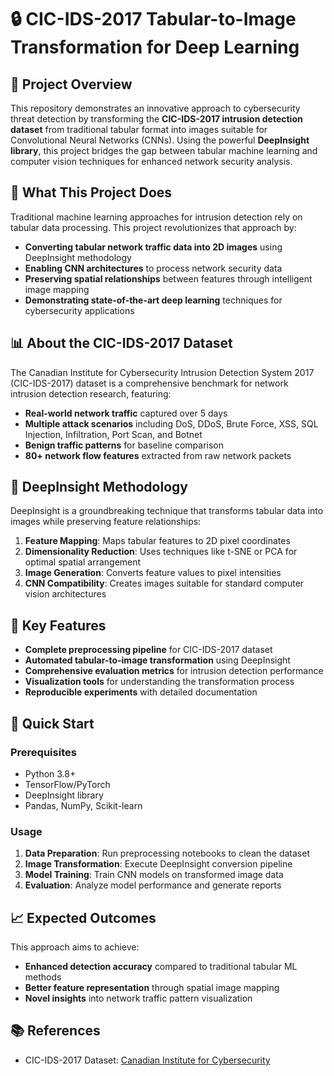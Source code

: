 # 🔒 CIC-IDS-2017 Tabular-to-Image Transformation for Deep Learning

## 🎯 Project Overview
This repository demonstrates an innovative approach to cybersecurity threat detection by transforming the **CIC-IDS-2017 intrusion detection dataset** from traditional tabular format into images suitable for Convolutional Neural Networks (CNNs). Using the powerful **DeepInsight library**, this project bridges the gap between tabular machine learning and computer vision techniques for enhanced network security analysis.

## 🚀 What This Project Does
Traditional machine learning approaches for intrusion detection rely on tabular data processing. This project revolutionizes that approach by:
- **Converting tabular network traffic data into 2D images** using DeepInsight methodology
- **Enabling CNN architectures** to process network security data
- **Preserving spatial relationships** between features through intelligent image mapping
- **Demonstrating state-of-the-art deep learning** techniques for cybersecurity applications

## 📊 About the CIC-IDS-2017 Dataset
The Canadian Institute for Cybersecurity Intrusion Detection System 2017 (CIC-IDS-2017) dataset is a comprehensive benchmark for network intrusion detection research, featuring:
- **Real-world network traffic** captured over 5 days
- **Multiple attack scenarios** including DoS, DDoS, Brute Force, XSS, SQL Injection, Infiltration, Port Scan, and Botnet
- **Benign traffic patterns** for baseline comparison
- **80+ network flow features** extracted from raw network packets

## 🔬 DeepInsight Methodology
DeepInsight is a groundbreaking technique that transforms tabular data into images while preserving feature relationships:
1. **Feature Mapping**: Maps tabular features to 2D pixel coordinates
2. **Dimensionality Reduction**: Uses techniques like t-SNE or PCA for optimal spatial arrangement
3. **Image Generation**: Converts feature values to pixel intensities
4. **CNN Compatibility**: Creates images suitable for standard computer vision architectures

## 🎯 Key Features
- **Complete preprocessing pipeline** for CIC-IDS-2017 dataset
- **Automated tabular-to-image transformation** using DeepInsight
- **Comprehensive evaluation metrics** for intrusion detection performance
- **Visualization tools** for understanding the transformation process
- **Reproducible experiments** with detailed documentation

## 🚀 Quick Start
### Prerequisites
- Python 3.8+
- TensorFlow/PyTorch
- DeepInsight library
- Pandas, NumPy, Scikit-learn

### Usage
1. **Data Preparation**: Run preprocessing notebooks to clean the dataset
2. **Image Transformation**: Execute DeepInsight conversion pipeline
3. **Model Training**: Train CNN models on transformed image data
4. **Evaluation**: Analyze model performance and generate reports

## 📈 Expected Outcomes
This approach aims to achieve:
- **Enhanced detection accuracy** compared to traditional tabular ML methods
- **Better feature representation** through spatial image mapping
- **Novel insights** into network traffic pattern visualization


## 📚 References
- CIC-IDS-2017 Dataset: [Canadian Institute for Cybersecurity](https://www.unb.ca/cic/datasets/ids-2017.html)
